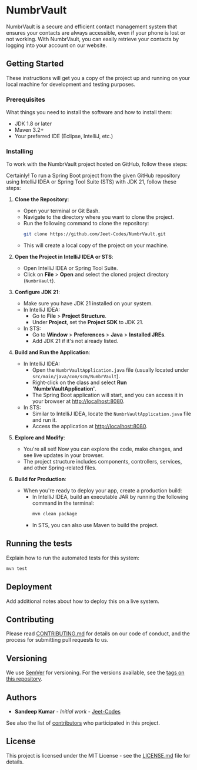 # NumbrVault

NumbrVault is a secure and efficient contact management system that ensures your contacts are always accessible, even if your phone is lost or not working. With NumbrVault, you can easily retrieve your contacts by logging into your account on our website.

## Getting Started

These instructions will get you a copy of the project up and running on your local machine for development and testing purposes.

### Prerequisites

What things you need to install the software and how to install them:

- JDK 1.8 or later
- Maven 3.2+
- Your preferred IDE (Eclipse, IntelliJ, etc.)

### Installing

To work with the NumbrVault project hosted on GitHub, follow these steps:

Certainly! To run a Spring Boot project from the given GitHub repository using IntelliJ IDEA or Spring Tool Suite (STS) with JDK 21, follow these steps:

1. **Clone the Repository**:
   - Open your terminal or Git Bash.
   - Navigate to the directory where you want to clone the project.
   - Run the following command to clone the repository:
     ```bash
     git clone https://github.com/Jeet-Codes/NumbrVault.git
     ```
   - This will create a local copy of the project on your machine.

2. **Open the Project in IntelliJ IDEA or STS**:
   - Open IntelliJ IDEA or Spring Tool Suite.
   - Click on **File** > **Open** and select the cloned project directory (`NumbrVault`).

3. **Configure JDK 21**:
   - Make sure you have JDK 21 installed on your system.
   - In IntelliJ IDEA:
     - Go to **File** > **Project Structure**.
     - Under **Project**, set the **Project SDK** to JDK 21.
   - In STS:
     - Go to **Window** > **Preferences** > **Java** > **Installed JREs**.
     - Add JDK 21 if it's not already listed.

4. **Build and Run the Application**:
   - In IntelliJ IDEA:
     - Open the `NumbrVaultApplication.java` file (usually located under `src/main/java/com/scm/NumbrVault`).
     - Right-click on the class and select **Run 'NumbrVaultApplication'**.
     - The Spring Boot application will start, and you can access it in your browser at [http://localhost:8080](http://localhost:8080).
   - In STS:
     - Similar to IntelliJ IDEA, locate the `NumbrVaultApplication.java` file and run it.
     - Access the application at [http://localhost:8080](http://localhost:8080).

5. **Explore and Modify**:
   - You're all set! Now you can explore the code, make changes, and see live updates in your browser.
   - The project structure includes components, controllers, services, and other Spring-related files.

6. **Build for Production**:
   - When you're ready to deploy your app, create a production build:
     - In IntelliJ IDEA, build an executable JAR by running the following command in the terminal:
       ```bash
       mvn clean package
       ```
     - In STS, you can also use Maven to build the project.

## Running the tests

Explain how to run the automated tests for this system:

```bash
mvn test
```

## Deployment

Add additional notes about how to deploy this on a live system.

## Contributing

Please read [CONTRIBUTING.md](https://github.com/Jeet-Codes/NumbrVault/CONTRIBUTING.md) for details on our code of conduct, and the process for submitting pull requests to us.

## Versioning

We use [SemVer](http://semver.org/) for versioning. For the versions available, see the [tags on this repository](https://github.com/Jeet-Codes/NumbrVault/tags).

## Authors

* **Sandeep Kumar** - *Initial work* - [Jeet-Codes](https://github.com/Jeet-Codes)

See also the list of [contributors](https://github.com/yourusername/NumbrVault/contributors) who participated in this project.

## License

This project is licensed under the MIT License - see the [LICENSE.md](LICENSE.md) file for details.
